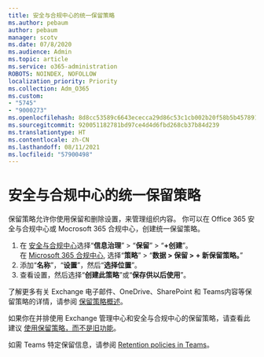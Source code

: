 ```yaml
---
title: 安全与合规中心的统一保留策略
ms.author: pebaum
author: pebaum
manager: scotv
ms.date: 07/8/2020
ms.audience: Admin
ms.topic: article
ms.service: o365-administration
ROBOTS: NOINDEX, NOFOLLOW
localization_priority: Priority
ms.collection: Adm_O365
ms.custom:
- "5745"
- "9000273"
ms.openlocfilehash: 8d8cc53589c6643ececca29d86c53c1cb002b20f58b5b45789101c517cc1f703
ms.sourcegitcommit: 920051182781bd97ce4d4d6fbd268cb37b84d239
ms.translationtype: HT
ms.contentlocale: zh-CN
ms.lasthandoff: 08/11/2021
ms.locfileid: "57900498"
---
```

# <a name="unified-retention-policies-in-the-security--compliance-center"></a>安全与合规中心的统一保留策略

保留策略允许你使用保留和删除设置，来管理组织内容。 你可以在 Office 365 安全与合规中心或 Mocrosoft 365 合规中心，创建统一保留策略。 

1. 在 [安全与合规中心](https://go.microsoft.com/fwlink/p/?linkid=2077143)选择“**信息治理**” > “**保留**” > “**+创建**”。 <br/>
    在 [Microsoft 365 合规中心](https://go.microsoft.com/fwlink/p/?linkid=2077149), 选择“**策略**” > “**数据 > 保留 > + 新保留策略。**”
2. 添加“**名称**”，“**设置**”，然后“**选择位置**”。
3. 查看设置，然后选择“**创建此策略**”或“**保存供以后使用**”。  
      
了解更多有关 Exchange 电子邮件、OneDrive、SharePoint 和 Teams内容等保留策略的详情，请参阅 [保留策略概述](https://go.microsoft.com/fwlink/?linkid=2127785)。  
    
如果你在并排使用 Exchange 管理中心和安全与合规中心的保留策略，请查看此建议 [使用保留策略，而不是旧功能](https://docs.microsoft.com/microsoft-365/compliance/retention-policies#use-a-retention-policy-instead-of-older-features)。  
    
如需 Teams 特定保留信息，请参阅 [Retention policies in Teams](https://docs.microsoft.com/microsoftteams/retention-policies)。